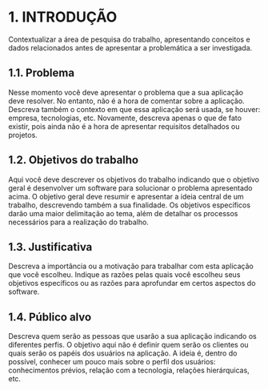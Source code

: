 # 1. INTRODUÇÃO

Contextualizar a área de pesquisa do trabalho, apresentando conceitos e dados relacionados antes de apresentar a problemática a ser investigada.

## 1.1. Problema

Nesse momento você deve apresentar o problema que a sua aplicação deve resolver. No entanto, não é a hora de comentar sobre a aplicação. 
Descreva também o contexto em que essa aplicação será usada, se houver: empresa, tecnologias, etc. Novamente, descreva apenas o que de fato existir, pois ainda não é a hora de apresentar requisitos detalhados ou projetos.

## 1.2. Objetivos do trabalho

Aqui você deve descrever os objetivos do trabalho indicando que o objetivo geral é desenvolver um software para solucionar o problema apresentado acima. O objetivo geral deve resumir e apresentar a ideia central de um trabalho, descrevendo também a sua finalidade. Os objetivos específicos darão uma maior delimitação ao tema, além de detalhar os processos necessários para a realização do trabalho.

## 1.3. Justificativa

Descreva a importância ou a motivação para trabalhar com esta aplicação que você escolheu. Indique as razões pelas quais você escolheu seus objetivos específicos ou as razões para aprofundar em certos aspectos do software.

## 1.4. Público alvo

Descreva quem serão as pessoas que usarão a sua aplicação indicando os diferentes perfis. O objetivo aqui não é definir quem serão os clientes ou quais serão os papéis dos usuários na aplicação. A ideia é, dentro do possível, conhecer um pouco mais sobre o perfil dos usuários: conhecimentos prévios, relação com a tecnologia, relações hierárquicas, etc.
